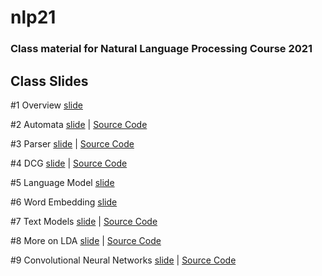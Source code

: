 # nlp21

### Class material for Natural Language Processing Course 2021

## Class Slides
#1 Overview [slide](https://info-ruc.github.io/nlp21/overview.pdf) 

#2 Automata [slide](https://info-ruc.github.io/nlp21/automata.pdf) 
| [Source Code](https://info-ruc.github.io/nlp21/auto.pl)

#3 Parser [slide](https://info-ruc.github.io/nlp21/parser.pdf) 
| [Source Code](https://info-ruc.github.io/nlp21/parser.pl)

#4 DCG [slide](https://info-ruc.github.io/nlp21/dcg.pdf) 
| [Source Code](https://info-ruc.github.io/nlp21/dcg.zip)

#5 Language Model [slide](https://info-ruc.github.io/nlp21/lanmod21.pdf) 

#6 Word Embedding [slide](https://info-ruc.github.io/nlp21/embedding.pdf) 

#7 Text Models [slide](https://info-ruc.github.io/nlp21/textmodel.pdf) 
| [Source Code](https://info-ruc.github.io/nlp21/textmodel.zip)

#8 More on LDA [slide](https://info-ruc.github.io/nlp21/morelda.pdf) 
| [Source Code](https://info-ruc.github.io/nlp21/morelda.zip)

#9 Convolutional Neural Networks [slide](https://info-ruc.github.io/nlp21/dl-cnn.pdf) 
| [Source Code](https://info-ruc.github.io/nlp21/cnn.zip)
